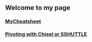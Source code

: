 ## Welcome to my page

### [MyCheatsheet](https://whitebear82.github.io/qca/qcarefined)
### [Pivoting with Chisel or SSHUTTLE](https://whitebear82.github.io/blog/pivoting)